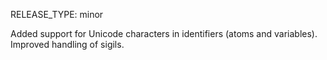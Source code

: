 RELEASE_TYPE: minor

Added support for Unicode characters in identifiers (atoms and variables).
Improved handling of sigils.
